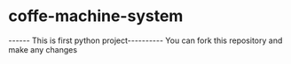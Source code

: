 # coffe-machine-system
------ This is first python project----------
You can fork this repository and make any changes
